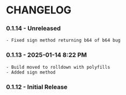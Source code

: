 # CHANGELOG

### 0.1.14 - Unreleased

    - Fixed sign method returning b64 of b64 bug

### 0.1.13 - 2025-01-14 8:22 PM

    - Build moved to rolldown with polyfills
    - Added sign method

### 0.1.12 - Initial Release
